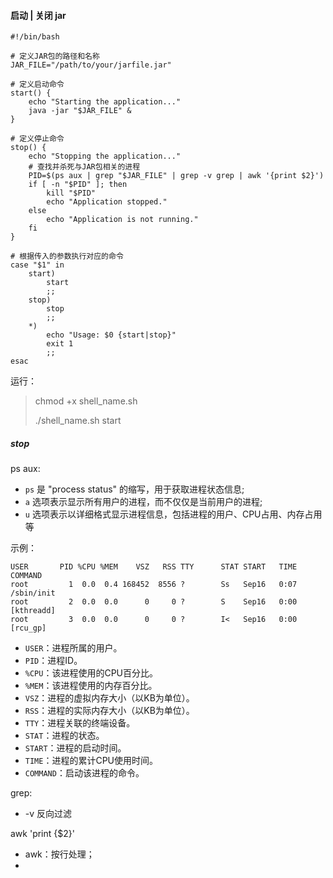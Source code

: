 #### 启动 | 关闭 jar 

```shell
#!/bin/bash

# 定义JAR包的路径和名称
JAR_FILE="/path/to/your/jarfile.jar"

# 定义启动命令
start() {
    echo "Starting the application..."
    java -jar "$JAR_FILE" &
}

# 定义停止命令
stop() {
    echo "Stopping the application..."
    # 查找并杀死与JAR包相关的进程
    PID=$(ps aux | grep "$JAR_FILE" | grep -v grep | awk '{print $2}')
    if [ -n "$PID" ]; then
        kill "$PID"
        echo "Application stopped."
    else
        echo "Application is not running."
    fi
}

# 根据传入的参数执行对应的命令
case "$1" in
    start)
        start
        ;;
    stop)
        stop
        ;;
    *)
        echo "Usage: $0 {start|stop}"
        exit 1
        ;;
esac
```

运行：

> chmod +x shell_name.sh
>
> ./shell_name.sh start

##### stop

ps aux:

- `ps` 是 "process status" 的缩写，用于获取进程状态信息;
- `a` 选项表示显示所有用户的进程，而不仅仅是当前用户的进程;
- `u` 选项表示以详细格式显示进程信息，包括进程的用户、CPU占用、内存占用等

示例：

```shell
USER       PID %CPU %MEM    VSZ   RSS TTY      STAT START   TIME COMMAND
root         1  0.0  0.4 168452  8556 ?        Ss   Sep16   0:07 /sbin/init
root         2  0.0  0.0      0     0 ?        S    Sep16   0:00 [kthreadd]
root         3  0.0  0.0      0     0 ?        I<   Sep16   0:00 [rcu_gp]
```

- `USER`：进程所属的用户。
- `PID`：进程ID。
- `%CPU`：该进程使用的CPU百分比。
- `%MEM`：该进程使用的内存百分比。
- `VSZ`：进程的虚拟内存大小（以KB为单位）。
- `RSS`：进程的实际内存大小（以KB为单位）。
- `TTY`：进程关联的终端设备。
- `STAT`：进程的状态。
- `START`：进程的启动时间。
- `TIME`：进程的累计CPU使用时间。
- `COMMAND`：启动该进程的命令。



grep:

- -v 反向过滤

awk 'print {$2}'

- awk：按行处理；
- 